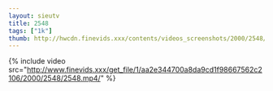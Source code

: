 ```yaml
--- 
layout: sieutv
title: 2548
tags: ["1k"]
thumb: http://hwcdn.finevids.xxx/contents/videos_screenshots/2000/2548/preview.mp4.jpg
---
```

{% include video src="http://www.finevids.xxx/get_file/1/aa2e344700a8da9cd1f98667562c2106/2000/2548/2548.mp4/" %} 
